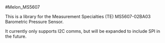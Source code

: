 #Melon_MS5607

This is a library for the Measurement Specialties (TE) MS5607-02BA03 Barometric Pressure Sensor.

It currently only supports I2C comms, but will be expanded to include SPI in the future.
